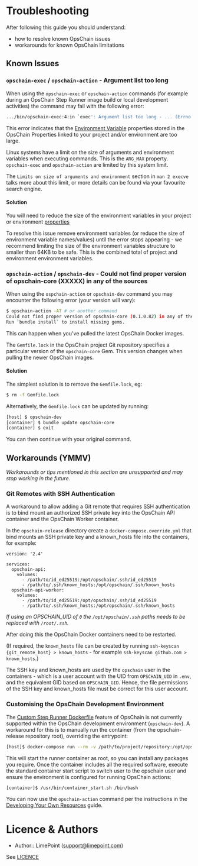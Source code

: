 # Troubleshooting

After following this guide you should understand:
- how to resolve known OpsChain issues
- workarounds for known OpsChain limitations

## Known Issues
### `opschain-exec` / `opschain-action` - Argument list too long

When using the `opschain-exec` or `opschain-action` commands (for example during an OpsChain Step Runner image build or local development activities) the command may fail with the following error:

```bash
.../bin/opschain-exec:4:in `exec': Argument list too long - ... (Errno::E2BIG)
```

This error indicates that the [Environment Variable](reference/properties.md#environment-variables) properties stored in the OpsChain Properties linked to your project and/or environment are too large.

Linux systems have a limit on the size of arguments and environment variables when executing commands. This is the `ARG_MAX` property. `opschain-exec` and `opschain-action` are limited by this system limit.

The `Limits on size of arguments and environment` section in `man 2 execve` talks more about this limit, or more details can be found via your favourite search engine.

#### Solution

You will need to reduce the size of the environment variables in your project or environment [properties](reference/properties.md)

To resolve this issue remove environment variables (or reduce the size of environment variable names/values) until the error stops appearing - we recommend limiting the size of the environment variables structure to smaller than 64KB to be safe. This is the combined total of project and environment environment variables.

### `opschain-action` / `opschain-dev` - Could not find proper version of opschain-core (XXXXX) in any of the sources

When using the `ospchain-action` or `opschain-dev` command you may encounter the following error (your version will vary):

```bash
$ opschain-action -AT # or another command
Could not find proper version of opschain-core (0.1.0.82) in any of the sources
Run `bundle install` to install missing gems.
```

This can happen when you've pulled the latest OpsChain Docker images.

The `Gemfile.lock` in the OpsChain project Git repository specifies a particular version of the `opschain-core` Gem. This version changes when pulling the newer OpsChain images.

#### Solution

The simplest solution is to remove the `Gemfile.lock`, eg:

```bash
$ rm -f Gemfile.lock
```

Alternatively, the `Gemfile.lock` can be updated by running:

```bash
[host] $ opschain-dev
[container] $ bundle update opschain-core
[container] $ exit
```

You can then continue with your original command.

## Workarounds (YMMV)

_Workarounds or tips mentioned in this section are unsupported and may stop working in the future._

### Git Remotes with SSH Authentication

A workaround to allow adding a Git remote that requires SSH authentication is to bind mount an authorized SSH private key into the OpsChain API container and the OpsChain Worker container.

In the `opschain-release` directory create a `docker-compose.override.yml` that bind mounts an SSH private key and a known_hosts file into the containers, for example:

```
version: '2.4'

services:
  opschain-api:
    volumes:
      - /path/to/id_ed25519:/opt/opschain/.ssh/id_ed25519
      - /path/to/.ssh/known_hosts:/opt/opschain/.ssh/known_hosts
  opschain-api-worker:
    volumes:
      - /path/to/id_ed25519:/opt/opschain/.ssh/id_ed25519
      - /path/to/.ssh/known_hosts:/opt/opschain/.ssh/known_hosts
```

_If using an OPSCHAIN_UID of `0` the `/opt/opschain/.ssh` paths needs to be replaced with `/root/.ssh`._

After doing this the OpsChain Docker containers need to be restarted.

(If required, the `known_hosts` file can be created by running `ssh-keyscan {git_remote_host} > known_hosts` - for example `ssh-keyscan github.com > known_hosts`.)

The SSH key and known_hosts are used by the `opschain` user in the containers - which is a user account with the UID from `OPSCHAIN_UID` in `.env`, and the equivalent GID based on `OPSCHAIN_GID`. Hence, the file permissions of the SSH key and known_hosts file must be correct for this user account.

### Customising the OpsChain Development Environment

The [Custom Step Runner Dockerfile](reference/actions.md#custom-step-runner-dockerfiles) feature of OpsChain is not currently supported within the OpsChain development environment (`opschain-dev`). A workaround for this is to manually run the container (from the opschain-release repository root), overriding the entrypoint:

```bash
[host]$ docker-compose run --rm -v /path/to/project/repository:/opt/opschain --entrypoint="" opschain-runner-devenv /bin/bash
```

This will start the runner container as root, so you can install any packages you require. Once the container includes all the required software, execute the standard container start script to switch user to the opschain user and ensure the environment is configured for running OpsChain actions:

```bash
[container]$ /usr/bin/container_start.sh /bin/bash
```

You can now use the `opschain-action` command per the instructions in the [Developing Your Own Resources](developing_resources.md) guide.

# Licence & Authors
- Author:: LimePoint (support@limepoint.com)

See [LICENCE](../LICENCE)
